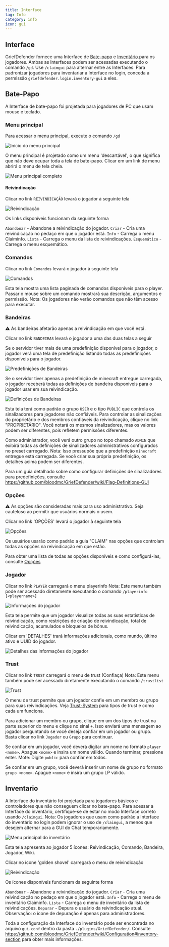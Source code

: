 ```yaml
---
title: Interface
tag: Info
category: info
icon: gui
---
```


## Interface

GriefDefender fornece uma Interface de [Bate-papo](#Bate-Papo) e [Inventário ](#Inventario) para os jogadores.
Ambas as Interfaces podem ser acessadas executando o comando `/gd`.
Use `/claimgui` para alternar entre as Interfaces.
Para padronizar jogadores para inventariar a Interface no login, conceda a permissão `griefdefender.login.inventory-gui` a eles.


## Bate-Papo  

A Interface de bate-papo foi projetada para jogadores de PC que usam mouse e teclado. 


### Menu principal

Para acessar o menu principal, execute o comando `/gd`

![Início do menu principal](https://i.imgur.com/S2ZpVPA.gif)

O menu principal é projetado como um menu 'descartável', o que significa que não deve ocupar toda a tela de bate-papo.
Clicar em um link de menu abrirá o menu de tela cheia.

![Menu principal completo](https://i.imgur.com/YQmihfG.png)

#### Reivindicação  

Clicar no link `REIVINDICAÇÃO` levará o jogador à seguinte tela

![Reivindicação](https://i.imgur.com/YQmihfG.png)  

Os links disponíveis funcionam da seguinte forma

`Abandonar` - Abandone a reivindicação do jogador.
`Criar` - Cria uma reivindicação no pedaço em que o jogador está.
`Info` - Carrega o menu Claiminfo.
`Lista` - Carrega o menu da lista de reivindicações.
`Esquemático` - Carrega o menu esquemático.

### Comandos  

Clicar no link `Comandos` levará o jogador à seguinte tela

![Comandos](https://i.imgur.com/ypaKgrv.png)  

Esta tela mostra uma lista paginada de comandos disponíveis para o player. Passar o mouse sobre um comando mostrará sua descrição, argumentos e permissão.
Nota: Os jogadores não verão comandos que não têm acesso para executar.  


### Bandeiras  

:warning: As bandeiras afetarão apenas a reivindicação em que você está. 

Clicar no link `BANDEIRAS` levará o jogador a uma das duas telas a seguir
 
Se o servidor tiver mais de uma predefinição disponível para o jogador, o jogador verá uma tela de predefinição listando todas as predefinições disponíveis para o jogador.

 
![Predefinições de Bandeiras](https://i.imgur.com/GuXPpcy.png)  

Se o servidor tiver apenas a predefinição de minecraft entregue carregada, o jogador receberá todas as definições de bandeira disponíveis para o jogador usar em sua reivindicação.

![Definições de Bandeiras](https://i.imgur.com/ETLunlL.png)  

Esta tela terá como padrão o grupo `USER` e o tipo `PUBLIC` que controla os sinalizadores para jogadores não confiáveis. Para controlar as sinalizações do proprietário e dos membros confiáveis da reivindicação, clique no link "PROPRIETÁRIO". Você notará os mesmos sinalizadores, mas os valores podem ser diferentes, pois refletem permissões diferentes.


Como administrador, você verá outro grupo no topo chamado `ADMIN` que exibirá todas as definições de sinalizadores administrativos configurados no preset carregado.
Nota: Isso pressupõe que a predefinição `minecraft` entregue está carregada. Se você criar sua própria predefinição, os detalhes acima podem ser diferentes.

Para um guia detalhado sobre como configurar definições de sinalizadores para predefinições, consulte https://github.com/bloodmc/GriefDefender/wiki/Flag-Definitions-GUI


### Opções  

:warning: As opções são consideradas mais para uso administrativo. Seja cauteloso ao permitir que usuários normais o usem. 

Clicar no link 'OPÇÕES' levará o jogador à seguinte tela

![Opções](https://i.imgur.com/3HcWKQA.png)


Os usuários usarão como padrão a guia "CLAIM" nas opções que controlam todas as opções na reivindicação em que estão.


Para obter uma lista de todas as opções disponíveis e como configurá-las, consulte [Opções](https://github.com/bloodmc/GriefDefender/wiki/Options)


### Jogador

Clicar no link `PLAYER` carregará o menu playerinfo
Nota: Este menu também pode ser acessado diretamente executando o comando `/playerinfo [<playername>]`

![Informações do jogador](https://i.imgur.com/PPbrPwi.png)

Esta tela permite que um jogador visualize todas as suas estatísticas de reivindicação, como restrições de criação de reivindicação, total de reivindicação, acumulados e bloqueios de bônus.

Clicar em 'DETALHES' trará informações adicionais, como mundo, último ativo e UUID do jogador.

![Detalhes das informações do jogador](https://i.imgur.com/0cjvNKc.png)


### Trust

Clicar no link `TRUST` carregará o menu de trust (Confiaça)
Nota: Este menu também pode ser acessado diretamente executando o comando `/trustlist`


![Trust](https://i.imgur.com/T75Gvpw.png)

O menu de trust permite que um jogador confie em um membro ou grupo para suas reivindicações.
Veja [Trust-System](https://github.com/bloodmc/GriefDefender/wiki/Trust-System) para tipos de trust e como cada um funciona.

Para adicionar um membro ou grupo, clique em um dos tipos de trust na parte superior do menu e clique no sinal `+`.
Isso enviará uma mensagem ao jogador perguntando se você deseja confiar em um jogador ou grupo. Basta clicar no link `Jogador` ou `Grupo` para continuar.

Se confiar em um jogador, você deverá digitar um nome no formato `player <nome>`. Apague `<nome>` e insira um nome válido. Quando terminar, pressione enter.
Mote: Digite `public` para confiar em todos.

Se confiar em um grupo, você deverá inserir um nome de grupo no formato `grupo <nome>`. Apague `<nome>` e insira um grupo LP válido.



## Inventario

A Interface do inventário foi projetada para jogadores básicos e controladores que não conseguem clicar no bate-papo.
Para acessar a Interface do inventário, certifique-se de estar no modo Interface correto usando `/claimgui`.
Nota: Os jogadores que usam como padrão a Interface do inventário no login podem ignorar o uso de `/claimgui`, a menos que desejem alternar para a GUI do Chat temporariamente.


![Menu principal do inventário](https://i.imgur.com/2iqE2ma.gif)

Esta tela apresenta ao jogador 5 ícones: Reivindicação, Comando, Bandeira, Jogador, Wiki.

Clicar no ícone 'golden shovel' carregará o menu de reivindicação

![Reivindicação](https://i.imgur.com/JFxoyqJ.png)

Os ícones disponíveis funcionam da seguinte forma

`Abandonar` - Abandone a reivindicação do jogador.
`Criar` - Cria uma reivindicação no pedaço em que o jogador está.
`Info` - Carrega o menu de inventário Claiminfo.
`Lista` - Carrega o menu de inventário da lista de reivindicações.
`Depurar` - Depura o usuário da reivindicação atual.
Observação: o ícone de depuração é apenas para administradores.

Toda a configuração da Interface do inventário pode ser encontrada no arquivo `gui.conf` dentro da pasta `./plugins/GriefDefender/`.
Consulte https://github.com/bloodmc/GriefDefender/wiki/Configuration#inventory-section para obter mais informações.